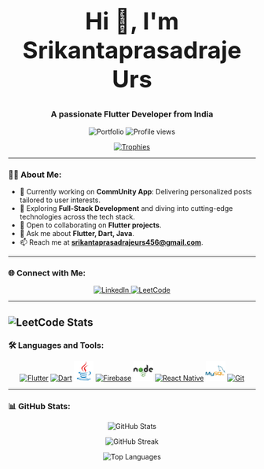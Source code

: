 <h1 align="center" style="font-size: 48px; font-weight: bold; text-align: center;">Hi 👋, I'm Srikantaprasadraje Urs</h1>

<h3 align="center">A passionate Flutter Developer from India</h3>

<p align="center">
  <a href="https://srikantaprasadrajeurs.github.io/" target="_blank" style="text-decoration: none;">
    <img src="https://img.shields.io/badge/Portfolio-%230A74DA?style=for-the-badge&logo=About.me&logoColor=white" alt="Portfolio" />
  </a>
  <img src="https://komarev.com/ghpvc/?username=srikantaprasadrajeurs&label=Profile%20views&color=0e75b6&style=flat" alt="Profile views" />
</p>

<p align="center">
  <a href="https://github.com/ryo-ma/github-profile-trophy">
    <img src="https://github-profile-trophy.vercel.app/?username=srikantaprasadrajeurs&theme=gruvbox&margin-w=15&margin-h=15" alt="Trophies" />
  </a>
</p>

---

### 👨‍💻 About Me:
- 🔭 Currently working on **CommUnity App**: Delivering personalized posts tailored to user interests.  
- 🌱 Exploring **Full-Stack Development** and diving into cutting-edge technologies across the tech stack.  
- 👯 Open to collaborating on **Flutter projects**.  
- 💬 Ask me about **Flutter, Dart, Java**.  
- 📫 Reach me at **srikantaprasadrajeurs456@gmail.com**.  

---

### 🌐 Connect with Me:
<p align="center">
  <a href="https://linkedin.com/in/srikantaprasadrajeurs" target="_blank">
    <img src="https://raw.githubusercontent.com/rahuldkjain/github-profile-readme-generator/master/src/images/icons/Social/linked-in-alt.svg" alt="LinkedIn" height="30" width="40" />
  </a>
  <a href="https://leetcode.com/srikantarajeurs222/" target="_blank">
    <img src="https://raw.githubusercontent.com/rahuldkjain/github-profile-readme-generator/master/src/images/icons/Social/leet-code.svg" alt="LeetCode" height="30" width="40" />
  </a>
</p>

---
![LeetCode Stats](https://leetcard.jacoblin.cool/Srikanta_urs?theme=dark&font=Aldrich&ext=heatmap)
---

### 🛠️ Languages and Tools:
<p align="center">
  <a href="https://flutter.dev" target="_blank"><img src="https://www.vectorlogo.zone/logos/flutterio/flutterio-icon.svg" alt="Flutter" width="40" height="40" /></a>
  <a href="https://dart.dev" target="_blank"><img src="https://www.vectorlogo.zone/logos/dartlang/dartlang-icon.svg" alt="Dart" width="40" height="40" /></a>
  <a href="https://www.java.com" target="_blank"><img src="https://raw.githubusercontent.com/devicons/devicon/master/icons/java/java-original.svg" alt="Java" width="40" height="40" /></a>
  <a href="https://firebase.google.com/" target="_blank"><img src="https://www.vectorlogo.zone/logos/firebase/firebase-icon.svg" alt="Firebase" width="40" height="40" /></a>
  <a href="https://nodejs.org" target="_blank"><img src="https://raw.githubusercontent.com/devicons/devicon/master/icons/nodejs/nodejs-original-wordmark.svg" alt="Node.js" width="40" height="40" /></a>
  <a href="https://reactnative.dev/" target="_blank"><img src="https://reactnative.dev/img/header_logo.svg" alt="React Native" width="40" height="40" /></a>
  <a href="https://www.mysql.com/" target="_blank"><img src="https://raw.githubusercontent.com/devicons/devicon/master/icons/mysql/mysql-original-wordmark.svg" alt="MySQL" width="40" height="40" /></a>
  <a href="https://git-scm.com/" target="_blank"><img src="https://www.vectorlogo.zone/logos/git-scm/git-scm-icon.svg" alt="Git" width="40" height="40" /></a>
</p>

---

### 📊 GitHub Stats:
<p align="center">
  <img src="https://github-readme-stats.vercel.app/api?username=srikantaprasadrajeurs&show_icons=true&locale=en&theme=radical" alt="GitHub Stats" />
</p>
<p align="center">
  <img src="https://github-readme-streak-stats.herokuapp.com/?user=srikantaprasadrajeurs&theme=radical" alt="GitHub Streak" />
</p>
<p align="center">
  <img src="https://github-readme-stats.vercel.app/api/top-langs?username=srikantaprasadrajeurs&show_icons=true&locale=en&layout=compact&theme=radical" alt="Top Languages" />
</p>
